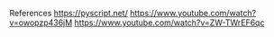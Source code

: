 References
https://pyscript.net/
https://www.youtube.com/watch?v=owopzp436jM
https://www.youtube.com/watch?v=ZW-TWrEF6qc


